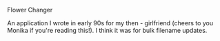Flower Changer

An application I wrote in early 90s for my then - girlfriend (cheers to you Monika if you're reading this!). I think it was for bulk filename updates. 
